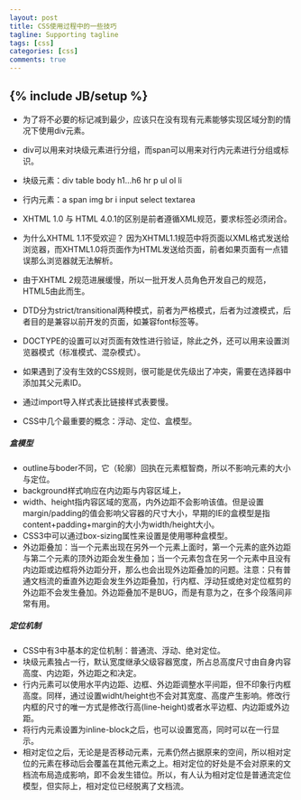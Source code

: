 ```yaml
---
layout: post
title: CSS使用过程中的一些技巧
tagline: Supporting tagline
tags: [css]
categories: [css]
comments: true
---
```

{% include JB/setup %}
----------

+ 为了将不必要的标记减到最少，应该只在没有现有元素能够实现区域分割的情况下使用div元素。
+ div可以用来对块级元素进行分组，而span可以用来对行内元素进行分组或标识。
+ 块级元素：div table body h1...h6 hr p ul ol li
+ 行内元素：a span img br i input select textarea
+ XHTML 1.0 与 HTML 4.0.1的区别是前者遵循XML规范，要求标签必须闭合。
+ 为什么XHTML 1.1不受欢迎？
    因为XHTML1.1规范中将页面以XML格式发送给浏览器，而XHTML1.0将页面作为HTML发送给页面，前者如果页面有一点错误那么浏览器就无法解析。
    
+ 由于XHTML 2规范进展缓慢，所以一批开发人员角色开发自己的规范，HTML5由此而生。
+ DTD分为strict/transitional两种模式，前者为严格模式，后者为过渡模式，后者目的是兼容以前开发的页面，如兼容font标签等。
+ DOCTYPE的设置可以对页面有效性进行验证，除此之外，还可以用来设置浏览器模式（标准模式、混杂模式）。
+ 如果遇到了没有生效的CSS规则，很可能是优先级出了冲突，需要在选择器中添加其父元素ID。
+ 通过import导入样式表比链接样式表要慢。
+ CSS中几个最重要的概念：浮动、定位、盒模型。

##### 盒模型

+ outline与boder不同，它（轮廓）回执在元素框智商，所以不影响元素的大小与定位。
+ background样式响应在内边距与内容区域上， 
+ width、height指内容区域的宽高，内外边距不会影响该值。但是设置margin/padding的值会影响父容器的尺寸大小，早期的IE的盒模型是指content+padding+margin的大小为width/height大小。
+ CSS3中可以通过box-sizing属性来设置是使用哪种盒模型。
+ 外边距叠加：当一个元素出现在另外一个元素上面时，第一个元素的底外边距与第二个元素的顶外边距会发生叠加；当一个元素包含在另一个元素中且没有内边距或边框将外边距分开，那么也会出现外边距叠加的问题。注意：只有普通文档流的垂直外边距会发生外边距叠加，行内框、浮动狂或绝对定位框剪的外边距不会发生叠加。外边距叠加不是BUG，而是有意为之，在多个段落间非常有用。

##### 定位机制

+ CSS中有3中基本的定位机制：普通流、浮动、绝对定位。
+ 块级元素独占一行，默认宽度继承父级容器宽度，所占总高度尺寸由自身内容高度、内边距，外边距之和决定。
+ 行内元素可以使用水平内边距、边框、外边距调整水平间距，但不印象行内框高度。同样，通过设置widht/height也不会对其宽度、高度产生影响。修改行内框的尺寸的唯一方式是修改行高(line-height)或者水平边框、内边距或外边距。
+ 将行内元素设置为inline-block之后，也可以设置宽高，同时可以在一行显示。
+ 相对定位之后，无论是是否移动元素，元素仍然占据原来的空间，所以相对定位的元素在移动后会覆盖在其他元素之上。相对定位的好处是不会对原来的文档流布局造成影响，即不会发生错位。所以，有人认为相对定位是普通流定位模型，但实际上，相对定位已经脱离了文档流。

